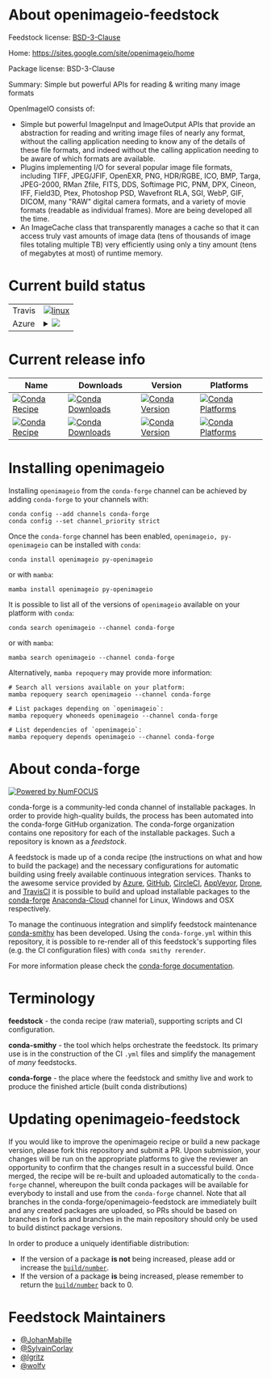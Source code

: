 About openimageio-feedstock
===========================

Feedstock license: [BSD-3-Clause](https://github.com/conda-forge/openimageio-feedstock/blob/main/LICENSE.txt)

Home: https://sites.google.com/site/openimageio/home

Package license: BSD-3-Clause

Summary: Simple but powerful APIs for reading & writing many image formats

OpenImageIO consists of:
- Simple but powerful ImageInput and ImageOutput APIs that provide an abstraction
  for reading and writing image files of nearly any format, without the calling
  application needing to know any of the details of these file formats, and indeed
  without the calling application needing to be aware of which formats are available.
- Plugins implementing I/O for several popular image file formats, including TIFF,
  JPEG/JFIF, OpenEXR, PNG, HDR/RGBE, ICO, BMP, Targa, JPEG-2000, RMan Zfile, FITS, DDS,
  Softimage PIC, PNM, DPX, Cineon, IFF, Field3D, Ptex, Photoshop PSD, Wavefront RLA, SGI,
  WebP, GIF, DICOM, many \"RAW\" digital camera formats, and a variety of movie formats
  (readable as individual frames). More are being developed all the time.
- An ImageCache class that transparently manages a cache so that it can access truly
  vast amounts of image data (tens of thousands of image files totaling multiple TB)
  very efficiently using only a tiny amount (tens of megabytes at most) of runtime memory.


Current build status
====================


<table><tr>
    <td>Travis</td>
    <td>
      <a href="https://app.travis-ci.com/conda-forge/openimageio-feedstock">
        <img alt="linux" src="https://img.shields.io/travis/com/conda-forge/openimageio-feedstock/main.svg?label=Linux">
      </a>
    </td>
  </tr>
    
  <tr>
    <td>Azure</td>
    <td>
      <details>
        <summary>
          <a href="https://dev.azure.com/conda-forge/feedstock-builds/_build/latest?definitionId=2634&branchName=main">
            <img src="https://dev.azure.com/conda-forge/feedstock-builds/_apis/build/status/openimageio-feedstock?branchName=main">
          </a>
        </summary>
        <table>
          <thead><tr><th>Variant</th><th>Status</th></tr></thead>
          <tbody><tr>
              <td>linux_64_ffmpeg5python3.10.____cpython</td>
              <td>
                <a href="https://dev.azure.com/conda-forge/feedstock-builds/_build/latest?definitionId=2634&branchName=main">
                  <img src="https://dev.azure.com/conda-forge/feedstock-builds/_apis/build/status/openimageio-feedstock?branchName=main&jobName=linux&configuration=linux%20linux_64_ffmpeg5python3.10.____cpython" alt="variant">
                </a>
              </td>
            </tr><tr>
              <td>linux_64_ffmpeg5python3.8.____cpython</td>
              <td>
                <a href="https://dev.azure.com/conda-forge/feedstock-builds/_build/latest?definitionId=2634&branchName=main">
                  <img src="https://dev.azure.com/conda-forge/feedstock-builds/_apis/build/status/openimageio-feedstock?branchName=main&jobName=linux&configuration=linux%20linux_64_ffmpeg5python3.8.____cpython" alt="variant">
                </a>
              </td>
            </tr><tr>
              <td>linux_64_ffmpeg5python3.9.____cpython</td>
              <td>
                <a href="https://dev.azure.com/conda-forge/feedstock-builds/_build/latest?definitionId=2634&branchName=main">
                  <img src="https://dev.azure.com/conda-forge/feedstock-builds/_apis/build/status/openimageio-feedstock?branchName=main&jobName=linux&configuration=linux%20linux_64_ffmpeg5python3.9.____cpython" alt="variant">
                </a>
              </td>
            </tr><tr>
              <td>linux_64_ffmpeg6python3.10.____cpython</td>
              <td>
                <a href="https://dev.azure.com/conda-forge/feedstock-builds/_build/latest?definitionId=2634&branchName=main">
                  <img src="https://dev.azure.com/conda-forge/feedstock-builds/_apis/build/status/openimageio-feedstock?branchName=main&jobName=linux&configuration=linux%20linux_64_ffmpeg6python3.10.____cpython" alt="variant">
                </a>
              </td>
            </tr><tr>
              <td>linux_64_ffmpeg6python3.8.____cpython</td>
              <td>
                <a href="https://dev.azure.com/conda-forge/feedstock-builds/_build/latest?definitionId=2634&branchName=main">
                  <img src="https://dev.azure.com/conda-forge/feedstock-builds/_apis/build/status/openimageio-feedstock?branchName=main&jobName=linux&configuration=linux%20linux_64_ffmpeg6python3.8.____cpython" alt="variant">
                </a>
              </td>
            </tr><tr>
              <td>linux_64_ffmpeg6python3.9.____cpython</td>
              <td>
                <a href="https://dev.azure.com/conda-forge/feedstock-builds/_build/latest?definitionId=2634&branchName=main">
                  <img src="https://dev.azure.com/conda-forge/feedstock-builds/_apis/build/status/openimageio-feedstock?branchName=main&jobName=linux&configuration=linux%20linux_64_ffmpeg6python3.9.____cpython" alt="variant">
                </a>
              </td>
            </tr><tr>
              <td>linux_aarch64_ffmpeg5python3.10.____cpython</td>
              <td>
                <a href="https://dev.azure.com/conda-forge/feedstock-builds/_build/latest?definitionId=2634&branchName=main">
                  <img src="https://dev.azure.com/conda-forge/feedstock-builds/_apis/build/status/openimageio-feedstock?branchName=main&jobName=linux&configuration=linux%20linux_aarch64_ffmpeg5python3.10.____cpython" alt="variant">
                </a>
              </td>
            </tr><tr>
              <td>linux_aarch64_ffmpeg5python3.8.____cpython</td>
              <td>
                <a href="https://dev.azure.com/conda-forge/feedstock-builds/_build/latest?definitionId=2634&branchName=main">
                  <img src="https://dev.azure.com/conda-forge/feedstock-builds/_apis/build/status/openimageio-feedstock?branchName=main&jobName=linux&configuration=linux%20linux_aarch64_ffmpeg5python3.8.____cpython" alt="variant">
                </a>
              </td>
            </tr><tr>
              <td>linux_aarch64_ffmpeg5python3.9.____cpython</td>
              <td>
                <a href="https://dev.azure.com/conda-forge/feedstock-builds/_build/latest?definitionId=2634&branchName=main">
                  <img src="https://dev.azure.com/conda-forge/feedstock-builds/_apis/build/status/openimageio-feedstock?branchName=main&jobName=linux&configuration=linux%20linux_aarch64_ffmpeg5python3.9.____cpython" alt="variant">
                </a>
              </td>
            </tr><tr>
              <td>linux_aarch64_ffmpeg6python3.10.____cpython</td>
              <td>
                <a href="https://dev.azure.com/conda-forge/feedstock-builds/_build/latest?definitionId=2634&branchName=main">
                  <img src="https://dev.azure.com/conda-forge/feedstock-builds/_apis/build/status/openimageio-feedstock?branchName=main&jobName=linux&configuration=linux%20linux_aarch64_ffmpeg6python3.10.____cpython" alt="variant">
                </a>
              </td>
            </tr><tr>
              <td>linux_aarch64_ffmpeg6python3.8.____cpython</td>
              <td>
                <a href="https://dev.azure.com/conda-forge/feedstock-builds/_build/latest?definitionId=2634&branchName=main">
                  <img src="https://dev.azure.com/conda-forge/feedstock-builds/_apis/build/status/openimageio-feedstock?branchName=main&jobName=linux&configuration=linux%20linux_aarch64_ffmpeg6python3.8.____cpython" alt="variant">
                </a>
              </td>
            </tr><tr>
              <td>linux_aarch64_ffmpeg6python3.9.____cpython</td>
              <td>
                <a href="https://dev.azure.com/conda-forge/feedstock-builds/_build/latest?definitionId=2634&branchName=main">
                  <img src="https://dev.azure.com/conda-forge/feedstock-builds/_apis/build/status/openimageio-feedstock?branchName=main&jobName=linux&configuration=linux%20linux_aarch64_ffmpeg6python3.9.____cpython" alt="variant">
                </a>
              </td>
            </tr><tr>
              <td>linux_ppc64le_ffmpeg5python3.10.____cpython</td>
              <td>
                <a href="https://dev.azure.com/conda-forge/feedstock-builds/_build/latest?definitionId=2634&branchName=main">
                  <img src="https://dev.azure.com/conda-forge/feedstock-builds/_apis/build/status/openimageio-feedstock?branchName=main&jobName=linux&configuration=linux%20linux_ppc64le_ffmpeg5python3.10.____cpython" alt="variant">
                </a>
              </td>
            </tr><tr>
              <td>linux_ppc64le_ffmpeg5python3.8.____cpython</td>
              <td>
                <a href="https://dev.azure.com/conda-forge/feedstock-builds/_build/latest?definitionId=2634&branchName=main">
                  <img src="https://dev.azure.com/conda-forge/feedstock-builds/_apis/build/status/openimageio-feedstock?branchName=main&jobName=linux&configuration=linux%20linux_ppc64le_ffmpeg5python3.8.____cpython" alt="variant">
                </a>
              </td>
            </tr><tr>
              <td>linux_ppc64le_ffmpeg5python3.9.____cpython</td>
              <td>
                <a href="https://dev.azure.com/conda-forge/feedstock-builds/_build/latest?definitionId=2634&branchName=main">
                  <img src="https://dev.azure.com/conda-forge/feedstock-builds/_apis/build/status/openimageio-feedstock?branchName=main&jobName=linux&configuration=linux%20linux_ppc64le_ffmpeg5python3.9.____cpython" alt="variant">
                </a>
              </td>
            </tr><tr>
              <td>linux_ppc64le_ffmpeg6python3.10.____cpython</td>
              <td>
                <a href="https://dev.azure.com/conda-forge/feedstock-builds/_build/latest?definitionId=2634&branchName=main">
                  <img src="https://dev.azure.com/conda-forge/feedstock-builds/_apis/build/status/openimageio-feedstock?branchName=main&jobName=linux&configuration=linux%20linux_ppc64le_ffmpeg6python3.10.____cpython" alt="variant">
                </a>
              </td>
            </tr><tr>
              <td>linux_ppc64le_ffmpeg6python3.8.____cpython</td>
              <td>
                <a href="https://dev.azure.com/conda-forge/feedstock-builds/_build/latest?definitionId=2634&branchName=main">
                  <img src="https://dev.azure.com/conda-forge/feedstock-builds/_apis/build/status/openimageio-feedstock?branchName=main&jobName=linux&configuration=linux%20linux_ppc64le_ffmpeg6python3.8.____cpython" alt="variant">
                </a>
              </td>
            </tr><tr>
              <td>linux_ppc64le_ffmpeg6python3.9.____cpython</td>
              <td>
                <a href="https://dev.azure.com/conda-forge/feedstock-builds/_build/latest?definitionId=2634&branchName=main">
                  <img src="https://dev.azure.com/conda-forge/feedstock-builds/_apis/build/status/openimageio-feedstock?branchName=main&jobName=linux&configuration=linux%20linux_ppc64le_ffmpeg6python3.9.____cpython" alt="variant">
                </a>
              </td>
            </tr><tr>
              <td>osx_64_ffmpeg5python3.10.____cpython</td>
              <td>
                <a href="https://dev.azure.com/conda-forge/feedstock-builds/_build/latest?definitionId=2634&branchName=main">
                  <img src="https://dev.azure.com/conda-forge/feedstock-builds/_apis/build/status/openimageio-feedstock?branchName=main&jobName=osx&configuration=osx%20osx_64_ffmpeg5python3.10.____cpython" alt="variant">
                </a>
              </td>
            </tr><tr>
              <td>osx_64_ffmpeg5python3.8.____cpython</td>
              <td>
                <a href="https://dev.azure.com/conda-forge/feedstock-builds/_build/latest?definitionId=2634&branchName=main">
                  <img src="https://dev.azure.com/conda-forge/feedstock-builds/_apis/build/status/openimageio-feedstock?branchName=main&jobName=osx&configuration=osx%20osx_64_ffmpeg5python3.8.____cpython" alt="variant">
                </a>
              </td>
            </tr><tr>
              <td>osx_64_ffmpeg5python3.9.____cpython</td>
              <td>
                <a href="https://dev.azure.com/conda-forge/feedstock-builds/_build/latest?definitionId=2634&branchName=main">
                  <img src="https://dev.azure.com/conda-forge/feedstock-builds/_apis/build/status/openimageio-feedstock?branchName=main&jobName=osx&configuration=osx%20osx_64_ffmpeg5python3.9.____cpython" alt="variant">
                </a>
              </td>
            </tr><tr>
              <td>osx_64_ffmpeg6python3.10.____cpython</td>
              <td>
                <a href="https://dev.azure.com/conda-forge/feedstock-builds/_build/latest?definitionId=2634&branchName=main">
                  <img src="https://dev.azure.com/conda-forge/feedstock-builds/_apis/build/status/openimageio-feedstock?branchName=main&jobName=osx&configuration=osx%20osx_64_ffmpeg6python3.10.____cpython" alt="variant">
                </a>
              </td>
            </tr><tr>
              <td>osx_64_ffmpeg6python3.8.____cpython</td>
              <td>
                <a href="https://dev.azure.com/conda-forge/feedstock-builds/_build/latest?definitionId=2634&branchName=main">
                  <img src="https://dev.azure.com/conda-forge/feedstock-builds/_apis/build/status/openimageio-feedstock?branchName=main&jobName=osx&configuration=osx%20osx_64_ffmpeg6python3.8.____cpython" alt="variant">
                </a>
              </td>
            </tr><tr>
              <td>osx_64_ffmpeg6python3.9.____cpython</td>
              <td>
                <a href="https://dev.azure.com/conda-forge/feedstock-builds/_build/latest?definitionId=2634&branchName=main">
                  <img src="https://dev.azure.com/conda-forge/feedstock-builds/_apis/build/status/openimageio-feedstock?branchName=main&jobName=osx&configuration=osx%20osx_64_ffmpeg6python3.9.____cpython" alt="variant">
                </a>
              </td>
            </tr>
          </tbody>
        </table>
      </details>
    </td>
  </tr>
</table>

Current release info
====================

| Name | Downloads | Version | Platforms |
| --- | --- | --- | --- |
| [![Conda Recipe](https://img.shields.io/badge/recipe-openimageio-green.svg)](https://anaconda.org/conda-forge/openimageio) | [![Conda Downloads](https://img.shields.io/conda/dn/conda-forge/openimageio.svg)](https://anaconda.org/conda-forge/openimageio) | [![Conda Version](https://img.shields.io/conda/vn/conda-forge/openimageio.svg)](https://anaconda.org/conda-forge/openimageio) | [![Conda Platforms](https://img.shields.io/conda/pn/conda-forge/openimageio.svg)](https://anaconda.org/conda-forge/openimageio) |
| [![Conda Recipe](https://img.shields.io/badge/recipe-py--openimageio-green.svg)](https://anaconda.org/conda-forge/py-openimageio) | [![Conda Downloads](https://img.shields.io/conda/dn/conda-forge/py-openimageio.svg)](https://anaconda.org/conda-forge/py-openimageio) | [![Conda Version](https://img.shields.io/conda/vn/conda-forge/py-openimageio.svg)](https://anaconda.org/conda-forge/py-openimageio) | [![Conda Platforms](https://img.shields.io/conda/pn/conda-forge/py-openimageio.svg)](https://anaconda.org/conda-forge/py-openimageio) |

Installing openimageio
======================

Installing `openimageio` from the `conda-forge` channel can be achieved by adding `conda-forge` to your channels with:

```
conda config --add channels conda-forge
conda config --set channel_priority strict
```

Once the `conda-forge` channel has been enabled, `openimageio, py-openimageio` can be installed with `conda`:

```
conda install openimageio py-openimageio
```

or with `mamba`:

```
mamba install openimageio py-openimageio
```

It is possible to list all of the versions of `openimageio` available on your platform with `conda`:

```
conda search openimageio --channel conda-forge
```

or with `mamba`:

```
mamba search openimageio --channel conda-forge
```

Alternatively, `mamba repoquery` may provide more information:

```
# Search all versions available on your platform:
mamba repoquery search openimageio --channel conda-forge

# List packages depending on `openimageio`:
mamba repoquery whoneeds openimageio --channel conda-forge

# List dependencies of `openimageio`:
mamba repoquery depends openimageio --channel conda-forge
```


About conda-forge
=================

[![Powered by
NumFOCUS](https://img.shields.io/badge/powered%20by-NumFOCUS-orange.svg?style=flat&colorA=E1523D&colorB=007D8A)](https://numfocus.org)

conda-forge is a community-led conda channel of installable packages.
In order to provide high-quality builds, the process has been automated into the
conda-forge GitHub organization. The conda-forge organization contains one repository
for each of the installable packages. Such a repository is known as a *feedstock*.

A feedstock is made up of a conda recipe (the instructions on what and how to build
the package) and the necessary configurations for automatic building using freely
available continuous integration services. Thanks to the awesome service provided by
[Azure](https://azure.microsoft.com/en-us/services/devops/), [GitHub](https://github.com/),
[CircleCI](https://circleci.com/), [AppVeyor](https://www.appveyor.com/),
[Drone](https://cloud.drone.io/welcome), and [TravisCI](https://travis-ci.com/)
it is possible to build and upload installable packages to the
[conda-forge](https://anaconda.org/conda-forge) [Anaconda-Cloud](https://anaconda.org/)
channel for Linux, Windows and OSX respectively.

To manage the continuous integration and simplify feedstock maintenance
[conda-smithy](https://github.com/conda-forge/conda-smithy) has been developed.
Using the ``conda-forge.yml`` within this repository, it is possible to re-render all of
this feedstock's supporting files (e.g. the CI configuration files) with ``conda smithy rerender``.

For more information please check the [conda-forge documentation](https://conda-forge.org/docs/).

Terminology
===========

**feedstock** - the conda recipe (raw material), supporting scripts and CI configuration.

**conda-smithy** - the tool which helps orchestrate the feedstock.
                   Its primary use is in the construction of the CI ``.yml`` files
                   and simplify the management of *many* feedstocks.

**conda-forge** - the place where the feedstock and smithy live and work to
                  produce the finished article (built conda distributions)


Updating openimageio-feedstock
==============================

If you would like to improve the openimageio recipe or build a new
package version, please fork this repository and submit a PR. Upon submission,
your changes will be run on the appropriate platforms to give the reviewer an
opportunity to confirm that the changes result in a successful build. Once
merged, the recipe will be re-built and uploaded automatically to the
`conda-forge` channel, whereupon the built conda packages will be available for
everybody to install and use from the `conda-forge` channel.
Note that all branches in the conda-forge/openimageio-feedstock are
immediately built and any created packages are uploaded, so PRs should be based
on branches in forks and branches in the main repository should only be used to
build distinct package versions.

In order to produce a uniquely identifiable distribution:
 * If the version of a package **is not** being increased, please add or increase
   the [``build/number``](https://docs.conda.io/projects/conda-build/en/latest/resources/define-metadata.html#build-number-and-string).
 * If the version of a package **is** being increased, please remember to return
   the [``build/number``](https://docs.conda.io/projects/conda-build/en/latest/resources/define-metadata.html#build-number-and-string)
   back to 0.

Feedstock Maintainers
=====================

* [@JohanMabille](https://github.com/JohanMabille/)
* [@SylvainCorlay](https://github.com/SylvainCorlay/)
* [@lgritz](https://github.com/lgritz/)
* [@wolfv](https://github.com/wolfv/)

